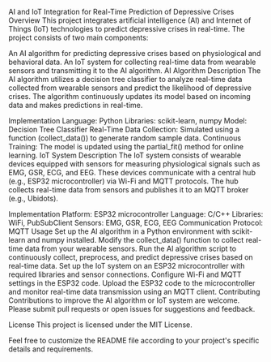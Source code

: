 

AI and IoT Integration for Real-Time Prediction of Depressive Crises
Overview
This project integrates artificial intelligence (AI) and Internet of Things (IoT) technologies to predict depressive crises in real-time. The project consists of two main components:

An AI algorithm for predicting depressive crises based on physiological and behavioral data.
An IoT system for collecting real-time data from wearable sensors and transmitting it to the AI algorithm.
AI Algorithm
Description
The AI algorithm utilizes a decision tree classifier to analyze real-time data collected from wearable sensors and predict the likelihood of depressive crises. The algorithm continuously updates its model based on incoming data and makes predictions in real-time.

Implementation
Language: Python
Libraries: scikit-learn, numpy
Model: Decision Tree Classifier
Real-Time Data Collection: Simulated using a function (collect_data()) to generate random sample data.
Continuous Training: The model is updated using the partial_fit() method for online learning.
IoT System
Description
The IoT system consists of wearable devices equipped with sensors for measuring physiological signals such as EMG, GSR, ECG, and EEG. These devices communicate with a central hub (e.g., ESP32 microcontroller) via Wi-Fi and MQTT protocols. The hub collects real-time data from sensors and publishes it to an MQTT broker (e.g., Ubidots).

Implementation
Platform: ESP32 microcontroller
Language: C/C++
Libraries: WiFi, PubSubClient
Sensors: EMG, GSR, ECG, EEG
Communication Protocol: MQTT
Usage
Set up the AI algorithm in a Python environment with scikit-learn and numpy installed.
Modify the collect_data() function to collect real-time data from your wearable sensors.
Run the AI algorithm script to continuously collect, preprocess, and predict depressive crises based on real-time data.
Set up the IoT system on an ESP32 microcontroller with required libraries and sensor connections.
Configure Wi-Fi and MQTT settings in the ESP32 code.
Upload the ESP32 code to the microcontroller and monitor real-time data transmission using an MQTT client.
Contributing
Contributions to improve the AI algorithm or IoT system are welcome. Please submit pull requests or open issues for suggestions and feedback.

License
This project is licensed under the MIT License.

Feel free to customize the README file according to your project's specific details and requirements.
